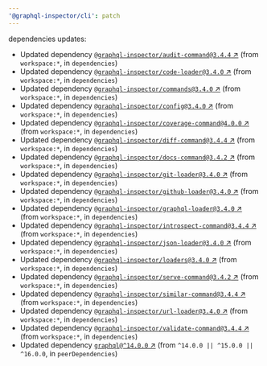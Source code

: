 ```yaml
---
'@graphql-inspector/cli': patch
---
```

dependencies updates:
  - Updated dependency [`@graphql-inspector/audit-command@3.4.4`
    ↗︎](https://www.npmjs.com/package/@graphql-inspector/audit-command/v/3.4.4) (from `workspace:*`,
    in `dependencies`)
  - Updated dependency [`@graphql-inspector/code-loader@3.4.0`
    ↗︎](https://www.npmjs.com/package/@graphql-inspector/code-loader/v/3.4.0) (from `workspace:*`,
    in `dependencies`)
  - Updated dependency [`@graphql-inspector/commands@3.4.0`
    ↗︎](https://www.npmjs.com/package/@graphql-inspector/commands/v/3.4.0) (from `workspace:*`, in
    `dependencies`)
  - Updated dependency [`@graphql-inspector/config@3.4.0`
    ↗︎](https://www.npmjs.com/package/@graphql-inspector/config/v/3.4.0) (from `workspace:*`, in
    `dependencies`)
  - Updated dependency [`@graphql-inspector/coverage-command@4.0.0`
    ↗︎](https://www.npmjs.com/package/@graphql-inspector/coverage-command/v/4.0.0) (from
    `workspace:*`, in `dependencies`)
  - Updated dependency [`@graphql-inspector/diff-command@3.4.4`
    ↗︎](https://www.npmjs.com/package/@graphql-inspector/diff-command/v/3.4.4) (from `workspace:*`,
    in `dependencies`)
  - Updated dependency [`@graphql-inspector/docs-command@3.4.2`
    ↗︎](https://www.npmjs.com/package/@graphql-inspector/docs-command/v/3.4.2) (from `workspace:*`,
    in `dependencies`)
  - Updated dependency [`@graphql-inspector/git-loader@3.4.0`
    ↗︎](https://www.npmjs.com/package/@graphql-inspector/git-loader/v/3.4.0) (from `workspace:*`, in
    `dependencies`)
  - Updated dependency [`@graphql-inspector/github-loader@3.4.0`
    ↗︎](https://www.npmjs.com/package/@graphql-inspector/github-loader/v/3.4.0) (from `workspace:*`,
    in `dependencies`)
  - Updated dependency [`@graphql-inspector/graphql-loader@3.4.0`
    ↗︎](https://www.npmjs.com/package/@graphql-inspector/graphql-loader/v/3.4.0) (from
    `workspace:*`, in `dependencies`)
  - Updated dependency [`@graphql-inspector/introspect-command@3.4.4`
    ↗︎](https://www.npmjs.com/package/@graphql-inspector/introspect-command/v/3.4.4) (from
    `workspace:*`, in `dependencies`)
  - Updated dependency [`@graphql-inspector/json-loader@3.4.0`
    ↗︎](https://www.npmjs.com/package/@graphql-inspector/json-loader/v/3.4.0) (from `workspace:*`,
    in `dependencies`)
  - Updated dependency [`@graphql-inspector/loaders@3.4.0`
    ↗︎](https://www.npmjs.com/package/@graphql-inspector/loaders/v/3.4.0) (from `workspace:*`, in
    `dependencies`)
  - Updated dependency [`@graphql-inspector/serve-command@3.4.2`
    ↗︎](https://www.npmjs.com/package/@graphql-inspector/serve-command/v/3.4.2) (from `workspace:*`,
    in `dependencies`)
  - Updated dependency [`@graphql-inspector/similar-command@3.4.4`
    ↗︎](https://www.npmjs.com/package/@graphql-inspector/similar-command/v/3.4.4) (from
    `workspace:*`, in `dependencies`)
  - Updated dependency [`@graphql-inspector/url-loader@3.4.0`
    ↗︎](https://www.npmjs.com/package/@graphql-inspector/url-loader/v/3.4.0) (from `workspace:*`, in
    `dependencies`)
  - Updated dependency [`@graphql-inspector/validate-command@3.4.4`
    ↗︎](https://www.npmjs.com/package/@graphql-inspector/validate-command/v/3.4.4) (from
    `workspace:*`, in `dependencies`)
  - Updated dependency [`graphql@^14.0.0` ↗︎](https://www.npmjs.com/package/graphql/v/14.0.0) (from
    `^14.0.0 || ^15.0.0 || ^16.0.0`, in `peerDependencies`)
